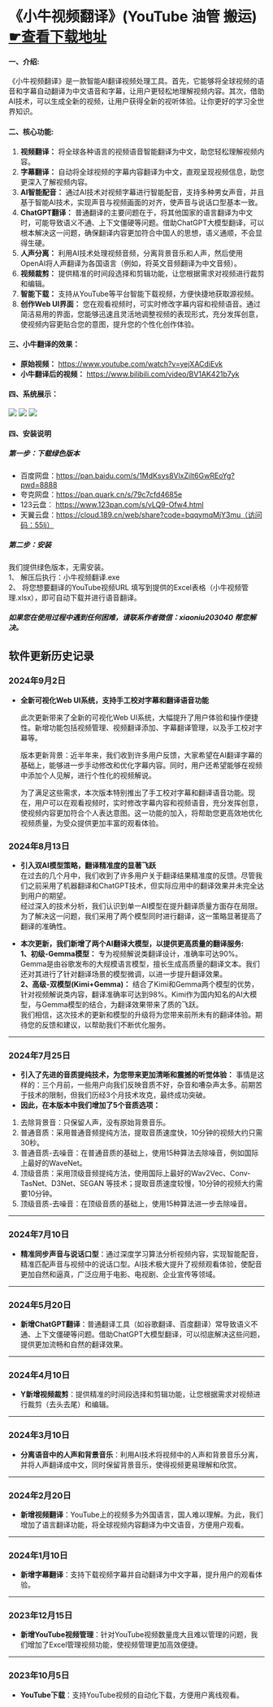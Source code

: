 # 《小牛视频翻译》(YouTube 油管 搬运) [☛查看下载地址](https://github.com/agan-j/xiaoniu?tab=readme-ov-file#%E4%B8%89%E5%B0%8F%E7%89%9B%E7%BF%BB%E8%AF%91%E7%9A%84%E6%95%88%E6%9E%9C)
#### 一、介绍:

《小牛视频翻译》是一款智能AI翻译视频处理工具。首先，它能够将全球视频的语音和字幕自动翻译为中文语音和字幕，让用户更轻松地理解视频内容。其次，借助AI技术，可以生成全新的视频，让用户获得全新的视听体验。让你更好的学习全世界知识。

#### 二、核心功能:
1. **视频翻译：** 将全球各种语言的视频语音智能翻译为中文，助您轻松理解视频内容。
2. **字幕翻译：** 自动将全球视频的字幕内容翻译为中文，直观呈现视频信息，助您更深入了解视频内容。
3. **AI智能配音：** 通过AI技术对视频字幕进行智能配音，支持多种男女声音，并且基于智能AI技术，实现声音与视频画面的对齐，使声音与说话口型基本一致。
4. **ChatGPT翻译：** 普通翻译的主要问题在于，将其他国家的语言翻译为中文时，可能导致语义不通、上下文僵硬等问题。借助ChatGPT大模型翻译，可以根本解决这一问题，确保翻译内容更加符合中国人的思想，语义通顺，不会显得生硬。
5. **人声分离：** 利用AI技术处理视频音频，分离背景音乐和人声，然后使用OpenAI将人声翻译为各国语言（例如，将英文音频翻译为中文音频）。
6. **视频裁剪：** 提供精准的时间段选择和剪辑功能，让您根据需求对视频进行裁剪和编辑。
7. **智能下载：** 支持从YouTube等平台智能下载视频，方便快捷地获取源视频。
8. **创作Web UI界面：** 您在观看视频时，可实时修改字幕内容和视频语音。通过简洁易用的界面，您能够迅速且灵活地调整视频的表现形式，充分发挥创意，使视频内容更贴合您的意图，提升您的个性化创作体验。



#### 三、小牛翻译的效果：
- **原始视频：**  https://www.youtube.com/watch?v=yejXACdiEvk 
- **小牛翻译后的视频：**  https://www.bilibili.com/video/BV1AK421b7yk

#### 四、系统展示：
<img src="img/01.png" />
<img src="img/02.png" />
<img src="img/03.png" />

#### 四、安装说明
##### 第一步：下载绿色版本
- 百度网盘：https://pan.baidu.com/s/1MdKsys8VlxZilt6GwREoYg?pwd=8888
- 夸克网盘：https://pan.quark.cn/s/79c7cfd4685e
- 123云盘： https://www.123pan.com/s/vLQ9-Ofw4.html
- 天翼云盘：https://cloud.189.cn/web/share?code=bqqymqMjY3mu（访问码：55lj）

##### 第二步：安装
我们提供绿色版本，无需安装。  
1、 解压后执行：小牛视频翻译.exe  
2、 将您想要翻译的YouTube视频URL 填写到提供的Excel表格（小牛视频管理.xlsx），即可自动下载并进行语音翻译。


##### 如果您在使用过程中遇到任何困难，请联系作者微信：xiaoniu203040 帮您解决。


## 软件更新历史记录
### 2024年9月2日
- **全新可视化Web UI系统，支持手工校对字幕和翻译语音功能**

  此次更新带来了全新的可视化Web UI系统，大幅提升了用户体验和操作便捷性。新增功能包括视频管理、视频翻译添加、字幕翻译管理，以及手工校对字幕等。
  
  版本更新背景：近半年来，我们收到许多用户反馈，大家希望在AI翻译字幕的基础上，能够进一步手动修改和优化字幕内容。同时，用户还希望能够在视频中添加个人见解，进行个性化的视频解说。

  为了满足这些需求，本次版本特别推出了手工校对字幕和翻译语音功能。现在，用户可以在观看视频时，实时修改字幕内容和视频语音，充分发挥创意，使视频内容更加符合个人表达意图。这一功能的加入，将帮助您更高效地优化视频质量，为受众提供更加丰富的观看体验。



### 2024年8月13日
- **引入双AI模型策略，翻译精准度的显著飞跃**  
在过去的几个月中，我们收到了许多用户关于翻译结果精准度的反馈。尽管我们之前采用了机器翻译和ChatGPT技术，但实际应用中的翻译效果并未完全达到用户的期望。  
经过深入的技术分析，我们认识到单一AI模型在提升翻译质量方面存在局限。为了解决这一问题，我们采用了两个模型同时进行翻译，这一策略显著提高了翻译的准确性。  

- **本次更新，我们新增了两个AI翻译大模型，以提供更高质量的翻译服务:**   
**1、初级-Gemma模型：** 专为视频解说类翻译设计，准确率可达90%。Gemma是由谷歌发布的大规模语言模型，擅长生成高质量的翻译文本。我们还对其进行了针对翻译场景的模型微调，以进一步提升翻译效果。  
**2、高级-双模型(Kimi+Gemma)：** 结合了Kimi和Gemma两个模型的优势，针对视频解说类内容，翻译准确率可达到98%。Kimi作为国内知名的AI大模型，与Gemma模型的结合，为翻译效果带来了质的飞跃。  
我们相信，这次技术的更新和模型的升级将为您带来前所未有的翻译体验。期待您的反馈和建议，以帮助我们不断优化服务。  
---

### 2024年7月25日
- **引入了先进的音质提纯技术，为您带来更加清晰和震撼的听觉体验：**
事情是这样的：三个月前，一些用户向我们反映音质不好，杂音和嘈杂声太多。前期苦于技术的限制，但我们历经3个月技术攻克，最终成功突破。
- **因此，在本版本中我们增加了5个音质选项：**
1. 去除背景音：只保留人声，没有原始背景音乐。
2. 普通音质：采用普通音频提纯方法，提取音质速度快，10分钟的视频大约只需30秒。
3. 普通音质-去噪音：在普通音质的基础上，使用15种算法去除噪音，例如国际上最好的WaveNet。
4. 顶级音质：采用顶级音频提纯方法，使用国际上最好的Wav2Vec、Conv-TasNet、D3Net、SEGAN 等技术；提取音质速度较慢，10分钟的视频大约需要10分钟。
5. 顶级音质-去噪音：在顶级音质的基础上，使用15种算法进一步去除噪音。
---
### 2024年7月10日
- **精准同步声音与说话口型**：通过深度学习算法分析视频内容，实现智能配音，精准匹配声音与视频中的说话口型。AI技术极大提升了视频观看体验，使配音更加自然和逼真，广泛应用于电影、电视剧、企业宣传等领域。
---
### 2024年5月20日
- **新增ChatGPT翻译**：普通翻译工具（如谷歌翻译、百度翻译）常导致语义不通、上下文僵硬等问题。借助ChatGPT大模型翻译，可以彻底解决这些问题，提供更加流畅和自然的翻译效果。
---
### 2024年4月10日
- **Y新增视频裁剪**：提供精准的时间段选择和剪辑功能，让您根据需求对视频进行裁剪（去头去尾）和编辑。
---
### 2024年3月10日
- **分离语音中的人声和背景音乐**：利用AI技术将视频中的人声和背景音乐分离，并将人声翻译成中文，同时保留背景音乐，使得视频更易理解和欣赏。
---
### 2024年2月20日
- **新增视频翻译**：YouTube上的视频多为外国语言，国人难以理解。为此，我们增加了语言翻译功能，将全球视频内容翻译为中文语音，方便用户观看。
---
### 2024年1月10日
- **新增字幕翻译**：支持下载视频字幕并自动翻译为中文字幕，提升用户的观看体验。
---
### 2023年12月15日
- **新增YouTube视频管理**：针对YouTube视频数量庞大且难以管理的问题，我们增加了Excel管理视频功能，使视频管理更加高效便捷。
---
### 2023年10月5日
- **YouTube下载**：支持YouTube视频的自动化下载，方便用户离线观看。


